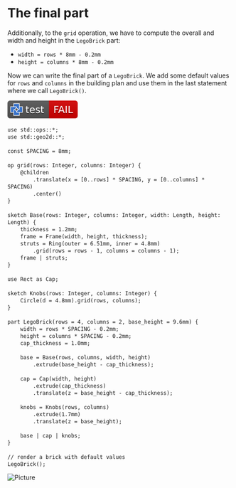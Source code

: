 # The final part

Additionally, to the `grid` operation, we have to compute
the overall and width and height in the `LegoBrick` part:

* `width = rows * 8mm - 0.2mm`
* `height = columns * 8mm - 0.2mm`

Now we can write the final part of a `LegoBrick`.
We add some default values for `rows` and `columns` in the building plan and use
them in the last statement where we call `LegoBrick()`.

[![test](.test/final.svg)](.test/final.log)

```µcad,final
use std::ops::*;
use std::geo2d::*;

const SPACING = 8mm;

op grid(rows: Integer, columns: Integer) {
    @children
        .translate(x = [0..rows] * SPACING, y = [0..columns] * SPACING)
        .center()
}

sketch Base(rows: Integer, columns: Integer, width: Length, height: Length) {
    thickness = 1.2mm;
    frame = Frame(width, height, thickness);
    struts = Ring(outer = 6.51mm, inner = 4.8mm)
        .grid(rows = rows - 1, columns = columns - 1);
    frame | struts;
}

use Rect as Cap;

sketch Knobs(rows: Integer, columns: Integer) {
    Circle(d = 4.8mm).grid(rows, columns);
}

part LegoBrick(rows = 4, columns = 2, base_height = 9.6mm) {
    width = rows * SPACING - 0.2mm;
    height = columns * SPACING - 0.2mm;
    cap_thickness = 1.0mm;

    base = Base(rows, columns, width, height)
        .extrude(base_height - cap_thickness);

    cap = Cap(width, height)
        .extrude(cap_thickness)
        .translate(z = base_height - cap_thickness);

    knobs = Knobs(rows, columns)
        .extrude(1.7mm)
        .translate(z = base_height);

    base | cap | knobs;
}

// render a brick with default values
LegoBrick();
```

![Picture](.test/final-out.svg)